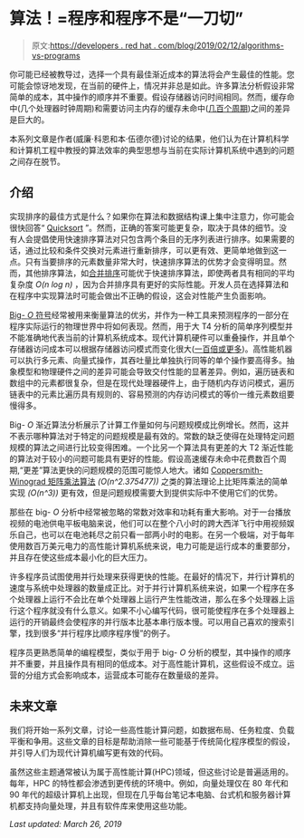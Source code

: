 # 算法！=程序和程序不是“一刀切”

> 原文:[https://developers . red hat . com/blog/2019/02/12/algorithms-vs-programs](https://developers.redhat.com/blog/2019/02/12/algorithms-vs-programs)

你可能已经被教导过，选择一个具有最佳渐近成本的算法将会产生最佳的性能。您可能会惊讶地发现，在当前的硬件上，情况并非总是如此。许多算法分析假设非常简单的成本，其中操作的顺序并不重要。假设存储器访问时间相同。然而，缓存命中(几个处理器时钟周期)和需要访问主内存的缓存未命中([几百个周期](https://www.akkadia.org/drepper/cpumemory.pdf))之间的差异是巨大的。

本系列文章是作者(威廉·科恩和本·伍德尔德)讨论的结果，他们认为在计算机科学和计算机工程中教授的算法效率的典型思想与当前在实际计算机系统中遇到的问题之间存在脱节。

## 介绍

实现排序的最佳方式是什么？如果你在算法和数据结构课上集中注意力，你可能会很快回答“ [Quicksort](https://en.wikipedia.org/wiki/Quicksort) ”。然而，正确的答案可能更复杂，取决于具体的细节。没有人会提倡使用快速排序算法对只包含两个条目的无序列表进行排序。如果需要的话，通过比较和条件交换对元素进行重新排序，可以更有效、更简单地做到这一点。只有当要排序的元素数量非常大时，快速排序算法的优势才会变得明显。然而，其他排序算法，如[合并排序](https://en.wikipedia.org/wiki/Merge_sort)可能优于快速排序算法，即使两者具有相同的平均复杂度 *O(n log n)* ，因为合并排序具有更好的实际性能。开发人员在选择算法和在程序中实现算法时可能会做出不正确的假设，这会对性能产生负面影响。

[Big- *O* 符号](https://en.wikipedia.org/wiki/Big_O_notation)经常被用来衡量算法的优劣，并作为一种工具来预测程序的一部分在程序实际运行的物理世界中将如何表现。然而，用于大 T4 分析的简单序列模型并不能准确地代表当前的计算机系统成本。现代计算机硬件可以重叠操作，并且单个存储器访问成本可以根据存储器访问模式而变化很大([一百倍或更多](https://akkadia.org/drepper/cpumemory.pdf))。高性能机器可以执行多元素、向量式操作，其吞吐量比单独执行同等的单个操作要高得多。抽象模型和物理硬件之间的差异可能会导致交付性能的显著差异。例如，遍历链表和数组中的元素都很复杂，但是在现代处理器硬件上，由于随机内存访问模式，遍历链表中的元素比遍历具有规则的、容易预测的内存访问模式的等价一维元素数组要慢得多。

Big- *O* 渐近算法分析展示了计算工作量如何与问题规模成比例增长。然而，这并不表示哪种算法对于特定的问题规模是最有效的。常数的缺乏使得在处理特定问题规模的算法之间进行比较变得困难。一个比另一个算法具有更差的大 T2 渐近性能的算法对于较小的问题可能具有更好的性能。假设高速缓存未命中花费数百个周期,“更差”算法更快的问题规模的范围可能惊人地大。诸如 [Coppersmith-Winograd 矩阵乘法算法](https://en.wikipedia.org/wiki/Coppersmith%E2%80%93Winograd_algorithm) *(O(n^2.375477))* 之类的算法理论上比矩阵乘法的简单实现 *(O(n^3))* 更有效，但是问题规模需要大到提供实际中不使用它们的优势。

那些在 big- *O* 分析中经常被忽略的常数对效率和功耗有重大影响。对于一台播放视频的电池供电平板电脑来说，他们可以在整个八小时的跨大西洋飞行中用视频娱乐自己，也可以在电池耗尽之前只看一部两小时的电影。在另一个极端，对于每年使用数百万美元电力的高性能计算机系统来说，电力可能是运行成本的重要部分，并且存在使这些成本最小化的巨大压力。

许多程序员试图使用并行处理来获得更快的性能。在最好的情况下，并行计算机的速度与系统中处理器的数量成正比。对于并行计算机系统来说，如果一个程序在多个处理器上运行不会比在单个处理器上运行产生性能改进，那么在多个处理器上运行这个程序就没有什么意义。如果不小心编写代码，很可能使程序在多个处理器上运行的开销最终会使程序的并行版本比基本串行版本慢。可以用自己喜欢的搜索引擎，找到很多“并行程序比顺序程序慢”的例子。

程序员更熟悉简单的编程模型，类似于用于 big- *O* 分析的模型，其中操作的顺序并不重要，并且操作具有相同的低成本。对于高性能计算机，这些假设不成立。运营的分组方式会影响成本，运营成本可能存在数量级的差异。

## 未来文章

我们将开始一系列文章，讨论一些高性能计算问题，如数据布局、任务粒度、负载平衡和争用。这些文章的目标是帮助消除一些可能基于传统简化程序模型的假设，并引导人们为现代计算机编写更有效的代码。

虽然这些主题通常被认为属于高性能计算(HPC)领域，但这些讨论是普遍适用的。每年，HPC 的特性都会渗透到更传统的环境中。例如，向量处理仅在 80 年代和 90 年代的超级计算机上出现，但现在几乎每台笔记本电脑、台式机和服务器计算机都支持向量处理，并且有软件库来使用这些功能。

*Last updated: March 26, 2019*